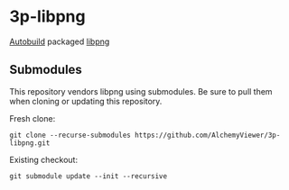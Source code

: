 # 3p-libpng

[Autobuild][] packaged [libpng][]

## Submodules

This repository vendors libpng using submodules. Be sure to pull them when cloning or updating this repository.

Fresh clone:
```
git clone --recurse-submodules https://github.com/AlchemyViewer/3p-libpng.git
```

Existing checkout:
```
git submodule update --init --recursive
```

[Autobuild]: https://wiki.secondlife.com/wiki/Autobuild 
[libpng]: http://www.libpng.org/pub/png/libpng.html 
